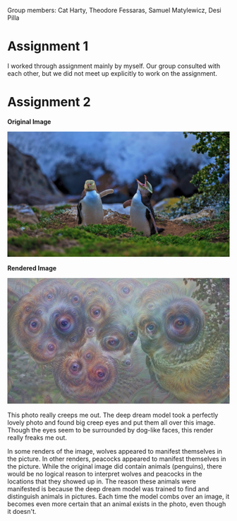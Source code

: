 Group members: Cat Harty, Theodore Fessaras, Samuel Matylewicz, Desi Pilla

# Assignment 1
I worked through assignment mainly by myself. Our group consulted with each other, but we did not meet up explicitly to work on the assignment.

# Assignment 2
**Original Image**

![Original Image](https://github.com/DesiPilla/DSPS_dPilla/blob/master/HW12/PenguinsShouting.jpg)

**Rendered Image**

![Deep Dream Image](https://github.com/DesiPilla/DSPS_dPilla/blob/master/HW12/outfile.jpg)

This photo really creeps me out. The deep dream model took a perfectly lovely photo and found big creep eyes and put them all over this image. Though the eyes seem to be surrounded by dog-like faces, this render really freaks me out.

In some renders of the image, wolves appeared to manifest themselves in the picture. In other renders, peacocks appeared to manifest themselves in the picture. While the original image did contain animals (penguins), there would be no logical reason to interpret wolves and peacocks in the locations that they showed up in. The reason these animals were manifested is because the deep dream model was trained to find and distinguish animals in pictures. Each time the model combs over an image, it becomes even more certain that an animal exists in the photo, even though it doesn't.

